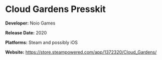# Cloud Gardens Presskit

**Developer:** Noio Games

**Release Date:** 2020

**Platforms:** Steam and possibly iOS

**Website:** https://store.steampowered.com/app/1372320/Cloud_Gardens/



